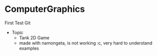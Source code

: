 # ComputerGraphics
First Test Git
* Topic
    * Tank 2D Game
    * made with namongeta, is not working :c, very hard to understand examples

